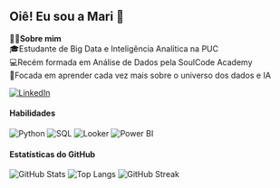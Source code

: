 ## Oiê! Eu sou a Mari 🤗 
👩‍💻**Sobre mim**    
🎓Estudante de Big Data e Inteligência Analítica na PUC  
💻Recém formada em Análise de Dados pela SoulCode Academy  
🎯Focada em aprender cada vez mais sobre o universo dos dados e IA   
  
[![LinkedIn](https://img.shields.io/badge/LinkedIn-0077B5?style=for-the-badge&logo=linkedin&logoColor=white)](https://www.linkedin.com/in/mariana-angeli)

#### Habilidades
![Python](https://img.shields.io/badge/Python-3776AB?style=for-the-badge&logo=python&logoColor=white)
![SQL](https://img.shields.io/badge/SQL-4479A1?style=for-the-badge&logo=mysql&logoColor=white)
![Looker](https://img.shields.io/badge/Looker-FF6F00?style=for-the-badge&logo=looker&logoColor=white)
![Power BI](https://img.shields.io/badge/Power%20BI-F2C811?style=for-the-badge&logo=powerbi&logoColor=black)

#### Estatísticas do GitHub  
![GitHub Stats](https://github-readme-stats.vercel.app/api?username=marianaangeli&show_icons=true&theme=cobalt)
![Top Langs](https://github-readme-stats.vercel.app/api/top-langs/?username=marianaangeli&layout=compact&theme=cobalt)
![GitHub Streak](https://github-readme-streak-stats.herokuapp.com/?user=marianaangeli&theme=radical)

<!--
**marianaangeli/marianaangeli** is a ✨ _special_ ✨ repository because its `README.md` (this file) appears on your GitHub profile.


